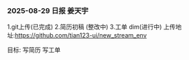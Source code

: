 ### 2025-08-29 日报 姜天宇
1.git上传(已完成)
2.简历初稿 (整改中)
3.工单 dim(进行中)
上传地址:https://github.com/tian123-ui/new_stream_env


目标:
写简历
写工单
 


